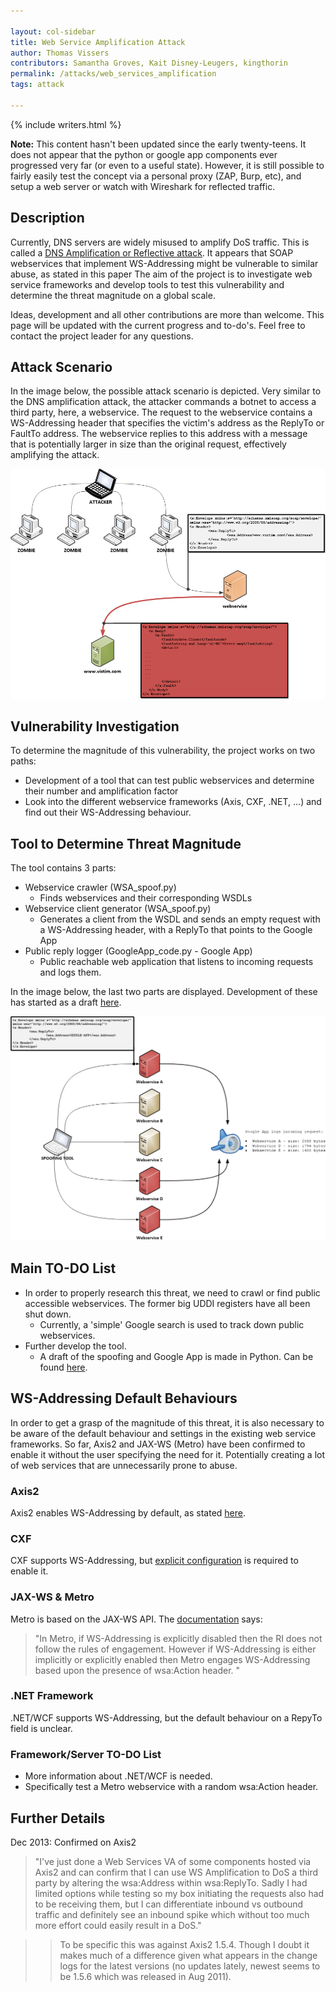 ```yaml
---

layout: col-sidebar
title: Web Service Amplification Attack
author: Thomas Vissers
contributors: Samantha Groves, Kait Disney-Leugers, kingthorin
permalink: /attacks/web_services_amplification
tags: attack

---
```


{% include writers.html %}

**Note:** This content hasn't been updated since the early twenty-teens. It does not appear that the python or google app components ever progressed very far (or even to a useful state). However, it is still possible to fairly easily test the concept via a personal proxy (ZAP, Burp, etc), and setup a web server or watch with Wireshark for reflected traffic.

## Description

Currently, DNS servers are widely misused to amplify DoS traffic. This is called a [DNS Amplification or Reflective attack](https://blog.cloudflare.com/deep-inside-a-dns-amplification-ddos-attack). It appears that SOAP webservices that implement WS-Addressing might be vulnerable to similar abuse, as stated in this paper The aim of the project is to investigate web service frameworks and develop tools to test this vulnerability and determine the threat magnitude on a global scale.


Ideas, development and all other contributions are more than welcome. This page will be updated with the current progress and to-do's. Feel free to contact the project leader for any questions.

## Attack Scenario

In the image below, the possible attack scenario is depicted. Very similar to the DNS amplification attack, the attacker commands a botnet to access a third party, here, a webservice. The request to the webservice contains a WS-Addressing header that specifies the victim's address as the ReplyTo or FaultTo address. The webservice replies to this address with a message that is potentially larger in size than the original request, effectively amplifying the attack. 

![](../../assets/images/attacks/WSAMP_attack_scenario.png)

## Vulnerability Investigation

To determine the magnitude of this vulnerability, the project works on two paths:

- Development of a tool that can test public webservices and determine their number and amplification factor
- Look into the different webservice frameworks (Axis, CXF, .NET, ...) and find out their WS-Addressing behaviour.

## Tool to Determine Threat Magnitude

The tool contains 3 parts:

- Webservice crawler (WSA_spoof.py)
    - Finds webservices and their corresponding WSDLs
- Webservice client generator (WSA_spoof.py)
    - Generates a client from the WSDL and sends an empty request with a WS-Addressing header, with a ReplyTo that points to the Google App
- Public reply logger (GoogleApp_code.py - Google App)
    - Public reachable web application that listens to incoming requests and logs them.

In the image below, the last two parts are displayed. Development of these has started as a draft [here](https://github.com/VSSRS/WS-Amplification).

![](../../assets/images/attacks/WSAMP_tool.png)

## Main TO-DO List

- In order to properly research this threat, we need to crawl or find public accessible webservices. The former big UDDI registers have all been shut down.
    - Currently, a 'simple' Google search is used to track down public webservices. 
- Further develop the tool.
    - A draft of the spoofing and Google App is made in Python. Can be found [here](https://github.com/VSSRS/WS-Amplification).

## WS-Addressing Default Behaviours

In order to get a grasp of the magnitude of this threat, it is also necessary to be aware of the default behaviour and settings in the existing web service frameworks. So far, Axis2 and JAX-WS (Metro) have been confirmed to enable it without the user specifying the need for it. Potentially creating a lot of web services that are unnecessarily prone to abuse. 

### Axis2

Axis2 enables WS-Addressing by default, as stated [here](https://axis.apache.org/axis2/java/core/modules/addressing/).

### CXF

CXF supports WS-Addressing, but [explicit configuration](https://cxf.apache.org/docs/ws-addressing.html) is required to enable it. 

### JAX-WS & Metro

Metro is based on the JAX-WS API. The [documentation](https://metro.java.net/1.4/docs/wsaddressing.html) says:
> "In Metro, if WS-Addressing is explicitly disabled then the RI does not follow the rules of engagement. However if WS-Addressing is either implicitly or explicitly enabled then Metro engages WS-Addressing based upon the presence of wsa:Action header. "

### .NET Framework

.NET/WCF supports WS-Addressing, but the default behaviour on a RepyTo field is unclear.

### Framework/Server TO-DO List

- More information about .NET/WCF is needed.
- Specifically test a Metro webservice with a random wsa:Action header.

## Further Details

Dec 2013: Confirmed on Axis2

> "I've just done a Web Services VA of some components hosted via Axis2 and can confirm that I can use WS Amplification to DoS a third party by altering the wsa:Address within wsa:ReplyTo. Sadly I had limited options while testing so my box initiating the requests also had to be receiving them, but I can differentiate inbound vs outbound traffic and definitely see an inbound spike which without too much more effort could easily result in a DoS."

>> To be specific this was against Axis2 1.5.4. Though I doubt it makes much of a difference given what appears in the change logs for the latest versions (no updates lately, newest seems to be 1.5.6 which was released in Aug 2011).